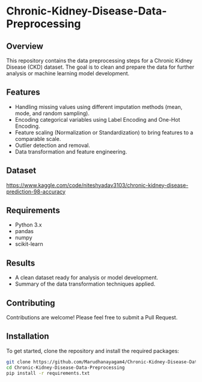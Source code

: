 # Chronic-Kidney-Disease-Data-Preprocessing

## Overview

This repository contains the data preprocessing steps for a Chronic Kidney Disease (CKD) dataset. The goal is to clean and prepare the data for further analysis or machine learning model development.

## Features

- Handling missing values using different imputation methods (mean, mode, and random sampling).
- Encoding categorical variables using Label Encoding and One-Hot Encoding.
- Feature scaling (Normalization or Standardization) to bring features to a comparable scale.
- Outlier detection and removal.
- Data transformation and feature engineering.
  
## Dataset
https://www.kaggle.com/code/niteshyadav3103/chronic-kidney-disease-prediction-98-accuracy

## Requirements

- Python 3.x
- pandas
- numpy
- scikit-learn

  
## Results
- A clean dataset ready for analysis or model development.
- Summary of the data transformation techniques applied.

## Contributing
Contributions are welcome! Please feel free to submit a Pull Request.

## Installation

To get started, clone the repository and install the required packages:

```bash
git clone https://github.com/Marudhanayagam4/Chronic-Kidney-Disease-Data-Preprocessing.git
cd Chronic-Kidney-Disease-Data-Preprocessing
pip install -r requirements.txt


